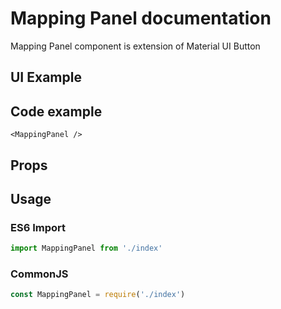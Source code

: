 # Mapping Panel documentation

Mapping Panel component is extension of Material UI Button
## UI Example

<!-- STORY -->

## Code example

```tsx
<MappingPanel />
```

## Props

<!-- PROPS -->

## Usage

### ES6 Import
```js
import MappingPanel from './index'
```

### CommonJS

```js
const MappingPanel = require('./index')
